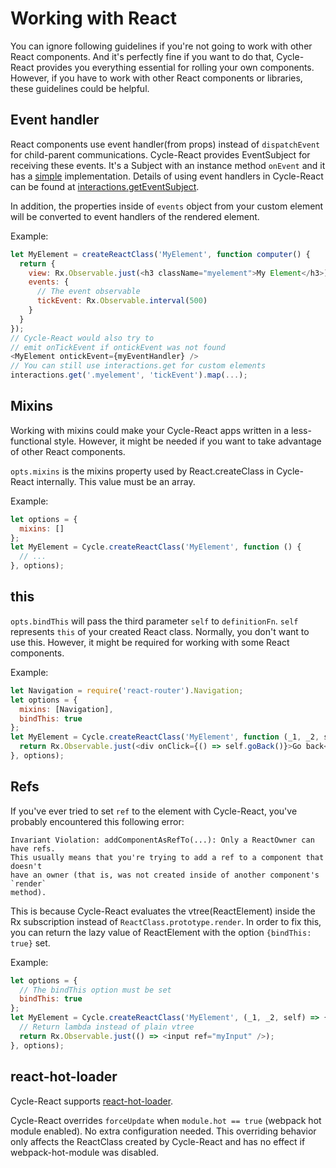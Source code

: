 # Working with React

You can ignore following guidelines if you're not going to work with other
React components. And it's perfectly fine if you want to do that, Cycle-React
provides you everything essential for rolling your own components. However,
if you have to work with other React components or libraries, these guidelines
could be helpful.

## Event handler

React components use event handler(from props) instead of `dispatchEvent` for
child-parent communications. Cycle-React provides EventSubject for receiving
these events. It's a Subject with an instance method `onEvent` and it has a
[simple](/src/event-subject.js)
implementation.
Details of using event handlers in Cycle-React can be found at
[interactions.getEventSubject](/docs/interactions.md#interactions.getEventSubject).

In addition, the properties inside of `events` object from your custom
element will be converted to event handlers of the rendered element.

Example:

```js
let MyElement = createReactClass('MyElement', function computer() {
  return {
    view: Rx.Observable.just(<h3 className="myelement">My Element</h3>),
    events: {
      // The event observable
      tickEvent: Rx.Observable.interval(500)
    }
  }
});
// Cycle-React would also try to
// emit onTickEvent if ontickEvent was not found
<MyElement ontickEvent={myEventHandler} />
// You can still use interactions.get for custom elements
interactions.get('.myelement', 'tickEvent').map(...);
```

## Mixins

Working with mixins could make your Cycle-React apps written in a
less-functional style. However, it might be needed if you want to take
advantage of other React components.

`opts.mixins` is the mixins property used by React.createClass in
Cycle-React internally. This value must be an array.

Example:

```js
let options = {
  mixins: []
};
let MyElement = Cycle.createReactClass('MyElement', function () {
  // ...
}, options);
```

## this

`opts.bindThis` will pass the third parameter `self` to `definitionFn`.
`self` represents `this` of your created React class.
Normally, you don't want to use this. However, it might be required for
working with some React components.

Example:

```js
let Navigation = require('react-router').Navigation;
let options = {
  mixins: [Navigation],
  bindThis: true
};
let MyElement = Cycle.createReactClass('MyElement', function (_1, _2, self) {
  return Rx.Observable.just(<div onClick={() => self.goBack()}>Go back</div>)
}, options);
```

## Refs

If you've ever tried to set `ref` to the element with Cycle-React, you've
probably encountered this following error:

```
Invariant Violation: addComponentAsRefTo(...): Only a ReactOwner can have refs.
This usually means that you're trying to add a ref to a component that doesn't
have an owner (that is, was not created inside of another component's `render`
method).
```

This is because Cycle-React evaluates the vtree(ReactElement) inside the Rx
subscription instead of `ReactClass.prototype.render`. In order to fix this,
you can return the lazy value of ReactElement with the option
`{bindThis: true}` set.

Example:

```js
let options = {
  // The bindThis option must be set
  bindThis: true
};
let MyElement = Cycle.createReactClass('MyElement', (_1, _2, self) => {
  // Return lambda instead of plain vtree
  return Rx.Observable.just(() => <input ref="myInput" />);
}, options);
```

## react-hot-loader

Cycle-React supports
[react-hot-loader](https://github.com/gaearon/react-hot-loader).

Cycle-React overrides `forceUpdate` when `module.hot == true`
(webpack hot module enabled). No extra configuration needed.
This overriding behavior only affects the ReactClass created by Cycle-React
and has no effect if webpack-hot-module was disabled.
